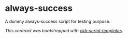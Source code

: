 # always-success

A dummy always-success script for testing purpose.

*This contract was bootstrapped with [ckb-script-templates].*

[ckb-script-templates]: https://github.com/cryptape/ckb-script-templates
